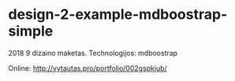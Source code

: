 # design-2-example-mdboostrap-simple
2018 9 dizaino maketas. Technologijos: mdboostrap

Online: http://vytautas.pro/portfolio/002gspkjub/
